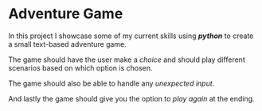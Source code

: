 # Adventure Game

In this project I showcase some of my current skills using **_python_** to create a small text-based adventure game.

The game should have the user make a _choice_ and should play different scenarios based on which option is chosen. 

The game should also be able to handle any _unexpected input_.

And lastly the game should give you the option to _play again_ at the ending.
